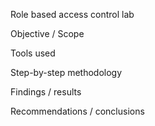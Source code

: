 Role based access control lab

Objective / Scope

Tools used

Step-by-step methodology

Findings / results

Recommendations / conclusions
